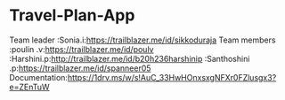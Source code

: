 # Travel-Plan-App
Team leader :Sonia.i:https://trailblazer.me/id/sikkoduraja
Team members :poulin .v:https://trailblazer.me/id/poulv
             :Harshini.p:http://trailblazer.me/id/b20h236harshinip
             :Santhoshini .p:https://trailblazer.me/id/spanneer05
Documentation:https://1drv.ms/w/s!AuC_33HwHOnxsxgNFXr0FZlusgx3?e=ZEnTuW
